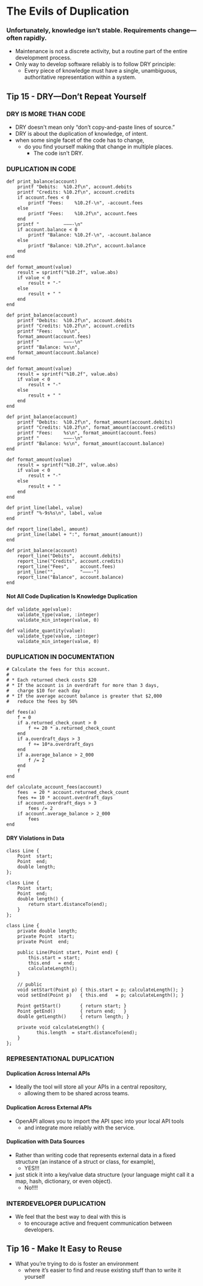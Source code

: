# The Evils of Duplication

### Unfortunately, knowledge isn’t stable. Requirements change—often rapidly. 
  - Maintenance is not a discrete activity, but a routine part of the entire development process.
  - Only way to develop software reliably is to follow DRY principle:
    - Every piece of knowledge must have a single, unambiguous, authoritative representation within a system.

## Tip 15 - DRY—Don’t Repeat Yourself
### DRY IS MORE THAN CODE
- DRY doesn't mean only “don’t copy-and-paste lines of source.”
- DRY is about the duplication of knowledge, of intent.
- when some single facet of the code has to change, 
  - do you find yourself making that change in multiple places.
    - The code isn't DRY.
### DUPLICATION IN CODE
```
def print_balance(account)     
    printf "Debits:  %10.2f\n", account.debits
    printf "Credits: %10.2f\n", account.credits
    if account.fees < 0
        printf "Fees:    %10.2f-\n", -account.fees
    else
        printf "Fees:    %10.2f\n", account.fees
    end
    printf "         ———-\n"
    if account.balance < 0
        printf "Balance: %10.2f-\n", -account.balance
    else
        printf "Balance: %10.2f\n", account.balance
    end
end
```
```
def format_amount(value)
    result = sprintf("%10.2f", value.abs)
    if value < 0
        result + "-"     
    else       
        result + " "     
    end   
end

def print_balance(account)
    printf "Debits:  %10.2f\n", account.debits
    printf "Credits: %10.2f\n", account.credits
    printf "Fees:    %s\n",
    format_amount(account.fees)
    printf "         ———-\n"
    printf "Balance: %s\n",
    format_amount(account.balance)
end
```
```
def format_amount(value)
    result = sprintf("%10.2f", value.abs)
    if value < 0
        result + "-"     
    else       
        result + " "     
    end   
end

def print_balance(account)
    printf "Debits:  %10.2f\n", format_amount(account.debits)
    printf "Credits: %10.2f\n", format_amount(account.credits)
    printf "Fees:    %s\n", format_amount(account.fees)
    printf "         ———-\n"
    printf "Balance: %s\n", format_amount(account.balance)
end
```
```
def format_amount(value)
    result = sprintf("%10.2f", value.abs)
    if value < 0
        result + "-"     
    else       
        result + " "     
    end   
end

def print_line(label, value)
    printf "%-9s%s\n", label, value
end

def report_line(label, amount)
    print_line(label + ":", format_amount(amount))
end

def print_balance(account)
    report_line("Debits",  account.debits)
    report_line("Credits", account.credits)
    report_line("Fees",    account.fees)
    print_line("",         "———-")
    report_line("Balance", account.balance) 
end
```
#### Not All Code Duplication Is Knowledge Duplication 
```
def validate_age(value):
    validate_type(value, :integer)
    validate_min_integer(value, 0)
  
def validate_quantity(value):
    validate_type(value, :integer)
    validate_min_integer(value, 0)

```
### DUPLICATION IN DOCUMENTATION
```
# Calculate the fees for this account.
#
# * Each returned check costs $20
# * If the account is in overdraft for more than 3 days,
#   charge $10 for each day
# * If the average account balance is greater that $2,000
#   reduce the fees by 50%

def fees(a)
    f = 0
    if a.returned_check_count > 0
        f += 20 * a.returned_check_count
    end
    if a.overdraft_days > 3
        f += 10*a.overdraft_days
    end
    if a.average_balance > 2_000
        f /= 2
    end
    f
end
```
```
def calculate_account_fees(account)
    fees  = 20 * account.returned_check_count
    fees += 10 * account.overdraft_days  
    if account.overdraft_days > 3
        fees /= 2
    if account.average_balance > 2_000
        fees
end
```
#### DRY Violations in Data
```
class Line {
    Point  start;
    Point  end;
    double length;
};
```
```
class Line {
    Point  start;
    Point  end;
    double length() { 
        return start.distanceTo(end); 
    }
};
```
```
class Line {
    private double length;
    private Point  start;
    private Point  end;
    
    public Line(Point start, Point end) {
        this.start = start;
        this.end   = end;
        calculateLength();
    }
    
    // public
    void setStart(Point p) { this.start = p; calculateLength(); }
    void setEnd(Point p)   { this.end   = p; calculateLength(); }
    
    Point getStart()       { return start; }
    Point getEnd()         { return end;   }
    double getLength()     { return length; }
    
    private void calculateLength() {
           this.length  = start.distanceTo(end);
    }   
};

```
### REPRESENTATIONAL DUPLICATION 
#### Duplication Across Internal APIs
- Ideally the tool will store all your APIs in a central repository, 
  - allowing them to be shared across teams.

#### Duplication Across External APIs
- OpenAPI allows you to import the API spec into your local API tools 
  - and integrate more reliably with the service.

#### Duplication with Data Sources 
- Rather than writing code that represents external data in a fixed structure (an instance of a struct or class, for example),
  - YES!!!
- just stick it into a key/value data structure (your language might call it a map, hash, dictionary, or even object).
  - No!!!!

### INTERDEVELOPER DUPLICATION
- We feel that the best way to deal with this is 
  - to encourage active and frequent communication between developers.

## Tip 16 - Make It Easy to Reuse
- What you’re trying to do is foster an environment 
  - where it’s easier to find and reuse existing stuff than to write it yourself
